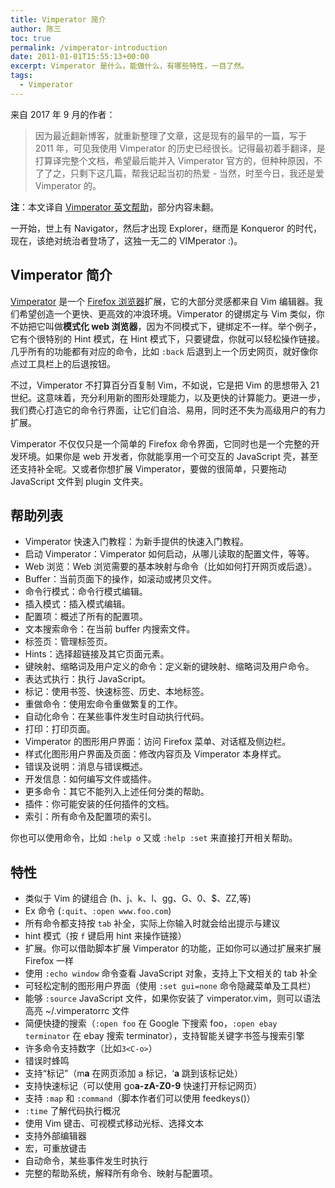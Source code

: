 ```yaml
---
title: Vimperator 简介
author: 陈三
toc: true
permalink: /vimperator-introduction
date: 2011-01-01T15:55:13+00:00
excerpt: Vimperator 是什么，能做什么，有哪些特性，一目了然。
tags:
  - Vimperator
---
```


来自 2017 年 9 月的作者：

> 因为最近翻新博客，就重新整理了文章，这是现有的最早的一篇，写于 2011 年，可见我使用 Vimperator 的历史已经很长。记得最初着手翻译，是打算译完整个文档，希望最后能并入 Vimperator 官方的，但种种原因，不了了之，只剩下这几篇，帮我记起当初的热爱 - 当然，时至今日，我还是爱 Vimperator 的。

**注**：本文译自 [Vimperator 英文帮助](https://github.com/vimperator/vimperator-labs/blob/master/vimperator/locale/en-US/intro.xml)，部分内容未翻。

一开始，世上有 Navigator，然后才出现 Explorer，继而是 Konqueror 的时代，现在，该绝对统治者登场了，这独一无二的 VIMperator :)。

## Vimperator 简介

[Vimperator](http://vimperator.org/) 是一个 [Firefox 浏览器](http://www.mozilla.com/firefox/)扩展，它的大部分灵感都来自 Vim 编辑器。我们希望创造一个更快、更高效的冲浪环境。Vimperator 的键绑定与 Vim 类似，你不妨把它叫做**模式化 web 浏览器**，因为不同模式下，键绑定不一样。举个例子，它有个很特别的 Hint 模式，在 Hint 模式下，只要键盘，你就可以轻松操作链接。几乎所有的功能都有对应的命令，比如 `:back` 后退到上一个历史网页，就好像你点过工具栏上的后退按钮。

不过，Vimperator 不打算百分百复制 Vim，不如说，它是把 Vim 的思想带入 21 世纪。这意味着，充分利用新的图形处理能力，以及更快的计算能力。更进一步，我们费心打造它的命令行界面，让它们自洽、易用，同时还不失为高级用户的有力扩展。

Vimperator 不仅仅只是一个简单的 Firefox 命令界面，它同时也是一个完整的开发环境。如果你是 web 开发者，你就能享用一个可交互的 JavaScript 壳，甚至还支持补全呢。又或者你想扩展 Vimperator，要做的很简单，只要拖动 JavaScript 文件到 plugin 文件夹。

## 帮助列表

- Vimperator 快速入门教程：为新手提供的快速入门教程。
- 启动 Vimperator：Vimperator 如何启动，从哪儿读取的配置文件，等等。
- Web 浏览：Web 浏览需要的基本映射与命令（比如如何打开网页或后退）。
- Buffer：当前页面下的操作，如滚动或拷贝文件。
- 命令行模式：命令行模式编辑。
- 插入模式：插入模式编辑。
- 配置项：概述了所有的配置项。
- 文本搜索命令：在当前 buffer 内搜索文件。
- 标签页：管理标签页。
- Hints：选择超链接及其它页面元素。
- 键映射、缩略词及用户定义的命令：定义新的键映射、缩略词及用户命令。
- 表达式执行：执行 JavaScript。
- 标记：使用书签、快速标签、历史、本地标签。
- 重做命令：使用宏命令重做繁复的工作。
- 自动化命令：在某些事件发生时自动执行代码。
- 打印：打印页面。
- Vimperator 的图形用户界面：访问 Firefox 菜单、对话框及侧边栏。
- 样式化图形用户界面及页面：修改内容页及 Vimperator 本身样式。
- 错误及说明：消息与错误概述。
- 开发信息：如何编写文件或插件。
- 更多命令：其它不能列入上述任何分类的帮助。
- 插件：你可能安装的任何插件的文档。
- 索引：所有命令及配置项的索引。

你也可以使用命令，比如 `:help o` 又或 `:help :set` 来直接打开相关帮助。

## 特性

- 类似于 Vim 的键组合 (h、j、k、l、gg、G、0、$、ZZ,等)
- Ex 命令 (`:quit`、`:open www.foo.com`)
- 所有命令都支持按 `tab` 补全，实际上你输入时就会给出提示与建议
- hint 模式（按 `f` 键启用 hint 来操作链接）
- 扩展。你可以借助脚本扩展 Vimperator 的功能，正如你可以通过扩展来扩展 Firefox 一样
- 使用 `:echo window` 命令查看 JavaScript 对象，支持上下文相关的 tab 补全
- 可轻松定制的图形用户界面（使用 `:set gui=none` 命令隐藏菜单及工具栏）
- 能够 `:source` JavaScript 文件，如果你安装了 vimperator.vim，则可以语法高亮 ~/.vimperatorrc 文件
- 简便快捷的搜索（`:open foo` 在 Google 下搜索 foo，`:open ebay terminator` 在 ebay 搜索 terminator），支持智能关键字书签与搜索引擎
- 许多命令支持数字（比如`3<C-o>`）
- 错误时蜂鸣
- 支持“标记”（m**a** 在网页添加 a 标记，&#8216;**a** 跳到该标记处）
- 支持快速标记（可以使用 go**a-zA-Z0-9** 快速打开标记网页）
- 支持 `:map` 和 `:command`（脚本作者们可以使用 feedkeys()）
- `:time` 了解代码执行概况
- 使用 Vim 键击、可视模式移动光标、选择文本
- 支持外部编辑器
- 宏，可重放键击
- 自动命令，某些事件发生时执行
- 完整的帮助系统，解释所有命令、映射与配置项。